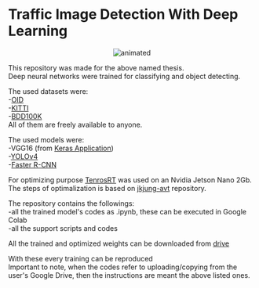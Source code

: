 # Traffic Image Detection With Deep Learning  
  
<p align="center">
  <img src="Traffic.gif" alt="animated" />
</p>
  
This repository was made for the above named thesis.  
Deep neural networks were trained for classifying and object detecting.  
    
The used datasets were:  
-[OID](https://storage.googleapis.com/openimages/web/index.html)  
-[KITTI](http://www.cvlibs.net/datasets/kitti/)  
-[BDD100K](https://www.bdd100k.com/)  
All of them are freely available to anyone.  
  
The used models were:  
-VGG16 (from [Keras Application](https://keras.io/api/applications/))  
-[YOLOv4](https://arxiv.org/abs/2004.10934)  
-[Faster R-CNN](https://arxiv.org/abs/1506.01497)  
  
For optimizing purpose [TenrosRT](https://docs.nvidia.com/deeplearning/tensorrt/developer-guide/index.html) was used on an Nvidia Jetson Nano 2Gb.  
The steps of optimalization is based on [jkjung-avt](https://github.com/jkjung-avt/tensorrt_demos) repository.  
  
The repository contains the followings:  
-all the trained model's codes as .ipynb, these can be executed in Google Colab  
-all the support scripts and codes  

All the trained and optimized weights can be downloaded from [drive](https://drive.google.com/drive/folders/1xccsOPw09roQcsgzj0K5xTsk4OjHW-2s?usp=sharing)  
  
With these every training can be reproduced  
Important to note, when the codes refer to uploading/copying from the user's Google Drive, then the instructions are meant the above listed ones.
